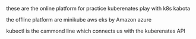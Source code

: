 these are the online platform for practice kuberenates 
play with k8s
kabota


the offline platform are
minikube
aws eks by Amazon
azure 

kubectl is the cammond line which connects us with the kuberenates API

